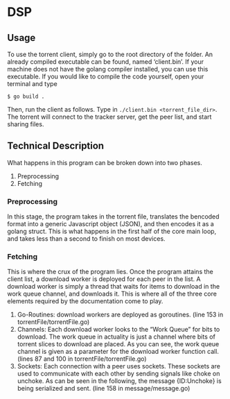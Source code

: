 # DSP
## Usage
To use the torrent client, simply go to the root directory of the folder. An already compiled executable can be found, named ‘client.bin’. If your machine does not have the golang compiler installed, you can use this executable. If you would like to compile the code yourself, open your terminal and type 
```
$ go build .
```

Then, run the client as follows. Type in `./client.bin <torrent_file_dir>`. The torrent will connect to the tracker server, get the peer list, and start sharing files.


## Technical Description
What happens in this program can be broken down into two phases. 
1. Preprocessing
2. Fetching

### Preprocessing
In this stage, the program takes in the torrent file, translates the bencoded format into a generic Javascript object (JSON), and then encodes it as a golang struct. This is what happens in the first half of the core main loop, and takes less than a second to finish on most devices.
### Fetching
This is where the crux of the program lies. Once the program attains the client list, a download worker is deployed for each peer in the list. A download worker is simply a thread that waits for items to download in the work queue channel, and downloads it. This is where all of the three core elements required by the documentation come to play.
1. Go-Routines: download workers are deployed as goroutines. (line 153 in torrentFile/torrentFile.go)
2. Channels:  Each download worker looks to the “Work Queue” for bits to download. The work queue in actuality is just a channel where bits of torrent slices to download are placed. As you can see, the work queue channel is given as a parameter for the download worker function call. (lines 87 and 100 in torrentFile/torrentFile.go)
3. Sockets:  Each connection with a peer uses sockets. These sockets are used to communicate with each other by sending signals like choke on unchoke. As can be seen in the following, the message {ID:Unchoke} is being serialized and sent. (line 158 in message/message.go)



